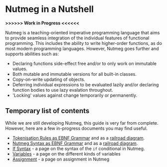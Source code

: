 # Nutmeg in a Nutshell

**>>>>>> Work in Progress <<<<<<**

Nutmeg is a teaching-oriented imperative programming language that aims to provide seamless integration of the individual features of functional programming. This includes the ability to write higher-order functions, as do most modern programming languages. However, Nutmeg goes further and supports abilities such as:

- Declaring functions side-effect free and/or to only work on immutable values.
- Both mutable and immutable versions for all built-in classes.
- Copy-on-write updating of objects.
- Deferring individual expressions to be evaluated lazily and/or declaring function bodies to use lazy evalation throughout.
- 'Locking' values against change temporarily or permanently.

## Temporary list of contents

While we are still developing Nutmeg, this guide is very far from complete. However, here are a few in-progress documents you may find useful.

* [Tokenisation Rules as EBNF Grammar](Tokens.ebnf.txt) and as a [railroad diagram](Tokens.pdf).
* [Nutmeg Syntax as EBNF Grammar](Nutmeg.ebnf.txt) and as a [railroad diagram](Nutmeg-prototype-grammar.pdf).
* [If Syntax](if-syntax.md) - a page on the syntax of the `if` conditional in Nutmeg.
* [Variables](variables.md) - a page on the different kinds of variables
* [Assignment](assignment.md) - a page on assignment in Nutmeg
